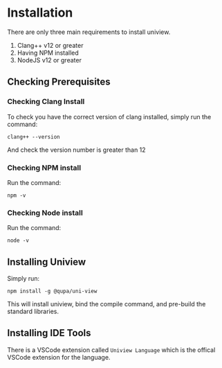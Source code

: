 # Installation

There are only three main requirements to install uniview.
1. Clang++ v12 or greater
2. Having NPM installed
3. NodeJS v12 or greater


## Checking Prerequisites

### Checking Clang Install
To check you have the correct version of clang installed, simply run the command:
```
clang++ --version
```
And check the version number is greater than 12

### Checking NPM install
Run the command:
```
npm -v
```

### Checking Node install
Run the command:
```
node -v
```


## Installing Uniview
Simply run:
```
npm install -g @qupa/uni-view
```
This will install uniview, bind the compile command, and pre-build the standard libraries.

## Installing IDE Tools
There is a VSCode extension called `Uniview Language` which is the offical VSCode extension for the language.